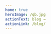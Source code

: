 ```yaml
---
home: true
heroImage: /qb.jpg
actionText: blog →
actionLink: /blog/
---
```


<!-- # 基于 vuepress 搭建的静态博客 [wh-blog](https://wh-Coder.github.io/wh-blog/) -->